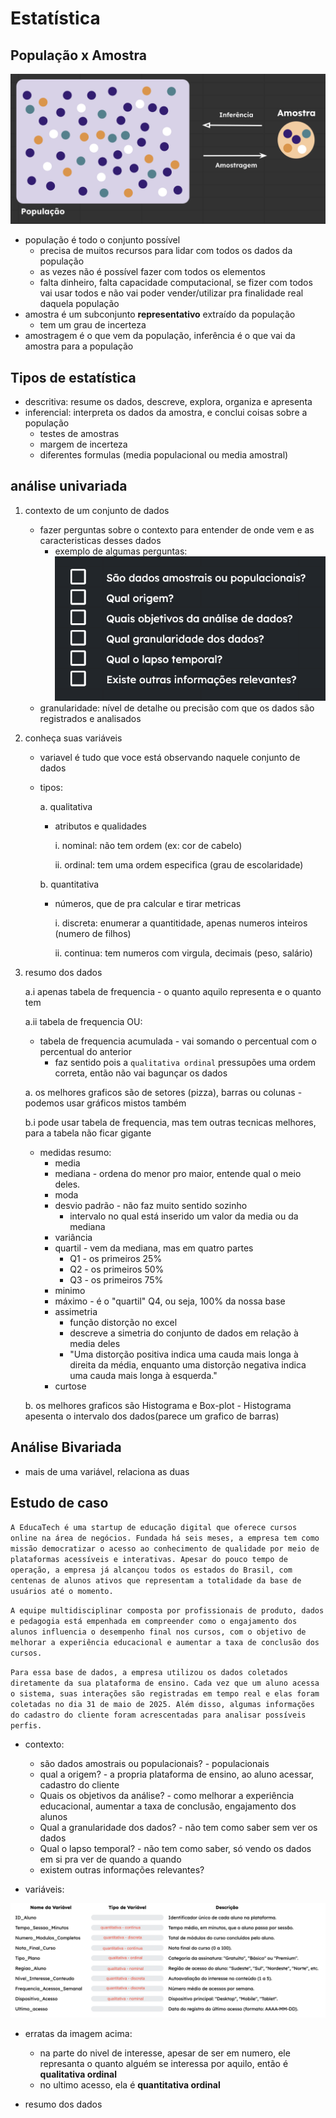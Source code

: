 # Estatística

## População x Amostra

![alt text](image.png)

- população é todo o conjunto possível
    - precisa de muitos recursos para lidar com todos os dados da população
    - as vezes não é possível fazer com todos os elementos
    - falta dinheiro, falta capacidade computacional, se fizer com todos vai usar todos e não vai poder vender/utilizar pra finalidade real daquela população
- amostra é um subconjunto **representativo** extraído da população
    - tem um grau de incerteza
- amostragem é o que vem da população, inferência é o que vai da amostra para a população

## Tipos de estatística

- descritiva: resume os dados, descreve, explora, organiza e apresenta
- inferencial: interpreta os dados da amostra, e conclui coisas sobre a população
    - testes de amostras
    - margem de incerteza
    - diferentes formulas (media populacional ou media amostral)

## análise univariada

1. contexto de um conjunto de dados
    - fazer perguntas sobre o contexto para entender de onde vem e as caracteristicas desses dados
        - exemplo de algumas perguntas:
        ![alt text](image-2.png)
    - granularidade: nível de detalhe ou precisão com que os dados são registrados e analisados
2. conheça suas variáveis
    - variavel é tudo que voce está observando naquele conjunto de dados
    - tipos:
        
        a. qualitativa

        - atributos e qualidades

            i. nominal: não tem ordem (ex: cor de cabelo)
        
            ii. ordinal: tem uma ordem especifica (grau de escolaridade)

        b. quantitativa

        - números, que de pra calcular e tirar metricas

            i. discreta: enumerar a quantitidade, apenas numeros inteiros (numero de filhos)

            ii. continua: tem numeros com virgula, decimais (peso, salário)

3. resumo dos dados
    
    a.i apenas tabela de frequencia - o quanto aquilo representa e o quanto tem
    
    a.ii tabela de frequencia OU:

    - tabela de frequencia acumulada - vai somando o percentual com o percentual do anterior
        - faz sentido pois a `qualitativa ordinal` pressupões uma ordem correta, então não vai bagunçar os dados

    a. os melhores graficos são de setores (pizza), barras ou colunas - podemos usar gráficos mistos também

    b.i pode usar tabela de frequencia, mas tem outras tecnicas melhores, para a tabela não ficar gigante

    - medidas resumo:
        - media
        - mediana - ordena do menor pro maior, entende qual o meio deles.
        - moda
        - desvio padrão - não faz muito sentido sozinho
            - intervalo no qual está inserido um valor da media ou da mediana
        - variância
        - quartil - vem da mediana, mas em quatro partes
            - Q1 - os primeiros 25%
            - Q2 - os primeiros 50%
            - Q3 - os primeiros 75%
        - minimo
        - máximo - é o "quartil" Q4, ou seja, 100% da nossa base
        - assimetria
            - função distorção no excel
            - descreve a simetria do conjunto de dados em relação à media deles
            - "Uma distorção positiva indica uma cauda mais longa à direita da média, enquanto uma distorção negativa indica uma cauda mais longa à esquerda."
        - curtose

    b. os melhores graficos são Histograma e Box-plot
        - Histograma apesenta o intervalo dos dados(parece um grafico de barras)

## Análise Bivariada

- mais de uma variável, relaciona as duas

## Estudo de caso

`A EducaTech é uma startup de educação digital que oferece cursos online na área de negócios. Fundada há seis meses, a empresa tem como missão democratizar o acesso ao conhecimento de qualidade por meio de plataformas acessíveis e interativas. Apesar do pouco tempo de operação, a empresa já alcançou todos os estados do Brasil, com centenas de alunos ativos que representam a totalidade da base de usuários até o momento.`

`A equipe multidisciplinar composta por profissionais de produto, dados e pedagogia está empenhada em compreender como o engajamento dos alunos influencia o desempenho final nos cursos, com o objetivo de melhorar a experiência educacional e aumentar a taxa de conclusão dos cursos.`

`Para essa base de dados, a empresa utilizou os dados coletados diretamente da sua plataforma de ensino. Cada vez que um aluno acessa o sistema, suas interações são registradas em tempo real e elas foram coletadas no dia 31 de maio de 2025. Além disso, algumas informações do cadastro do cliente foram acrescentadas para analisar possíveis perfis.`

- contexto:
    - são dados amostrais ou populacionais? - populacionais
    - qual a origem? - a propria plataforma de ensino, ao aluno acessar, cadastro do cliente
    - Quais os objetivos da análise? - como melhorar a experiência educacional, aumentar a taxa de conclusão, engajamento dos alunos
    - Qual a granularidade dos dados? - não tem como saber sem ver os dados
    - Qual o lapso temporal? - não tem como saber, só vendo os dados em si pra ver de quando a quando
    - existem outras informações relevantes? 

- variáveis:

![alt text](image-1.png)
    
- erratas da imagem acima:
    - na parte do nivel de interesse, apesar de ser em numero, ele represanta o quanto alguém se interessa por aquilo, então é **qualitativa ordinal**
    - no ultimo acesso, ela é **quantitativa ordinal**

- resumo dos dados

